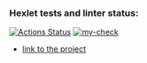### Hexlet tests and linter status:
[![Actions Status](https://github.com/prostojchelovek/python-project-83/actions/workflows/hexlet-check.yml/badge.svg)](https://github.com/prostojchelovek/python-project-83/actions)
[![my-check](https://github.com/prostojchelovek/python-project-83/actions/workflows/my_check.yml/badge.svg)](https://github.com/prostojchelovek/python-project-83/actions/workflows/my_check.yml)
* [link to the project](https://educational-project-2-6fl4.onrender.com)
